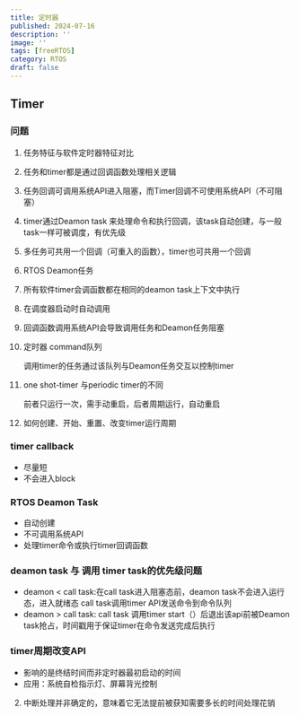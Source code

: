 ```yaml
---
title: 定时器
published: 2024-07-16
description: ''
image: ''
tags: [freeRTOS]
category: RTOS
draft: false 
---
```

## Timer

   ### 问题

   1. 任务特征与软件定时器特征对比

   2. 任务和timer都是通过回调函数处理相关逻辑

   3. 任务回调可调用系统API进入阻塞，而Timer回调不可使用系统API（不可阻塞）

   4. timer通过Deamon task 来处理命令和执行回调，该task自动创建，与一般task一样可被调度，有优先级

   5. 多任务可共用一个回调（可重入的函数），timer也可共用一个回调

   6. RTOS Deamon任务

   7. 所有软件timer会调函数都在相同的deamon task上下文中执行

   8. 在调度器启动时自动调用

   9. 回调函数调用系统API会导致调用任务和Deamon任务阻塞

   10. 定时器 command队列

       调用timer的任务通过该队列与Deamon任务交互以控制timer

   11. one shot-timer 与periodic timer的不同

       前者只运行一次，需手动重启，后者周期运行，自动重启

   12. 如何创建、开始、重置、改变timer运行周期

   ### timer callback

   - 尽量短
   - 不会进入block

   ### RTOS Deamon Task

   - 自动创建
   - 不可调用系统API
   - 处理timer命令或执行timer回调函数

   ### deamon task 与 调用 timer task的优先级问题

   - deamon < call task:在call task进入阻塞态前，deamon task不会进入运行态，进入就绪态 call task调用timer API发送命令到命令队列
   - deamon > call task: call task 调用timer start（）后退出该api前被Deamon task抢占，时间戳用于保证timer在命令发送完成后执行

   ### timer周期改变API

   - 影响的是终结时间而非定时器最初启动的时间
   - 应用：系统自检指示灯、屏幕背光控制

2. 中断处理并非确定的，意味着它无法提前被获知需要多长的时间处理花销